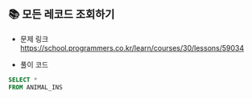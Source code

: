 ## 📚 모든 레코드 조회하기
- 문제 링크
  <br /> https://school.programmers.co.kr/learn/courses/30/lessons/59034
  
- 풀이 코드
```sql
SELECT *
FROM ANIMAL_INS
``` 
